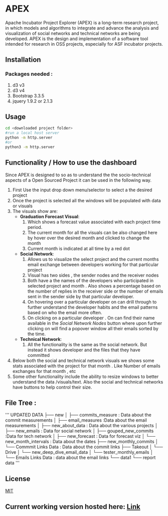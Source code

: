 # APEX

Apache Incubator Project Explorer (APEX) is a long-term research project, in which models and algorithms to integrate and advance the analysis and visualization of social networks and technical networks are being developed. APEX is the design and implementation of a software tool intended for research in OSS projects, especially for ASF incubator projects.

## Installation

### Packages needed :
1. d3 v3
2. d3 v4
3. Bootstrap 3.3.5
4. jquery 1.9.2 or 2.1.3

## Usage

```bash
cd <downloaded project folder>
#run a local host server
python -m http.server
#or
python3 -m http.server
```

## Functionality / How to use the dashboard
Since APEX is designed to so as to understand the the socio-technical aspects of a Open Sourced Project it can be used in the following way.
1. First Use the input drop down menu/selector to select a the desired project
2. Once the project is selected all the windows will be populated with data or visuals 
3. The visuals show are:
   - **Graduation Forecast Visual**: 
       1. Which shows a forecast value associated with each project time period. 
       2. The current month for all the visuals can be also changed here by hover over the desired month and clicked to change the month
       3. Current month is indicated at all time by a red dot 
   - **Social Network**:
       1. Allows us to visualize the select project and the current months email exchange between developers working for that particular project 
       2. Visual has two sides , the sender nodes and the receiver nodes
       3. Both have a the names of the developers who participated in selected project and month . Also shows a percentage based on the number of replies in the receiver side or the number of emails sent in the sender side by that particular developer.
       4. On hovering over a particular developer on can drill through to further understand the developer habits and the email patterns based on who the email more often.
       5. On clicking on a particular developer . On can find their name available in the *Social Network Nodes* button where upon further clicking on will find a popover window all their emails sorted by the time.
   - **Technical Network**:
       1. All the functionality is the same as the social network. But instead it shows developer and the files that they have committed 
4. Below both the social and technical network visuals we shows some stats associated with the project for that month . Like Number of emails exchanges for that month , etc 
5. Some other functionality include the ability to resize windows to better understand the data /visuals/text. Also the social and technical networks have buttons to help control their size.

## File Tree :
'''
UPDATED DATA
├── new
│   ├── commits_measure : Data about the commit measurements
│   ├── email_measures :Data about the email measurements
│   ├── new_about_data : Data about the various projects
│   ├── new_emails : Data for social network
│   ├── gouped_new_commits :Data for tech network 
│   ├── new_forecast : Data for forecast viz
│   └── new_month_intervals : Data about the dates
├── new_monthly_commits
│   └── Commmit Links Data : Data about the commit links
├── Takeout
│   └── Drive
│       └── new_deep_dive_email_data
│           └── tester_monthly_emails
│               └── Emails Links Data : data about the email links
└── data1
    └── report data
'''
## License
[MIT](https://choosealicense.com/licenses/mit/)

## Current working version hosted here: [Link](https://anirudhsuresh.github.io/APEX/)
